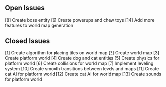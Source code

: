 ## Open Issues ##

[8] Create boss entity
[9] Create powerups and chew toys
[14] Add more features to world map generation

## Closed Issues ##

[1] Create algorithm for placing tiles on world map
[2] Create world map
[3] Create platform world
[4] Create dog and cat entities
[5] Create physics for platform world
[6] Create collisions for world map
[7] Implement leveling system
[10] Create smooth transitions between levels and maps
[11] Create cat AI for platform world
[12] Create cat AI for world map
[13] Create sounds for platform world
